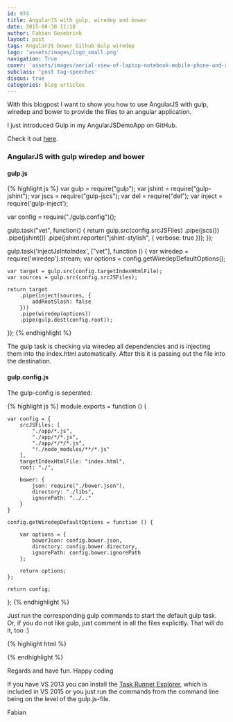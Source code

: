 ```yaml
---
id: 974
title: AngularJS with gulp, wiredep and bower
date: 2015-08-30 11:18
author: Fabian Gosebrink
layout: post
tags: AngularJS bower Github Gulp wiredep
logo: 'assets/images/logo_small.png'
navigation: True
cover: 'assets/images/aerial-view-of-laptop-notebook-mobile-phone-and-coffee-cup-on-wooden-table.jpg'
subclass: 'post tag-speeches'
disqus: true
categories: blog articles
---
```


With this blogpost I want to show you how to use AngularJS with gulp, wiredep and bower to provide the files to an angular application.

I just introduced Gulp in my AngularJSDemoApp on GitHub.

Check it out [here](https://github.com/FabianGosebrink/AngularJSDemoApp).

### AngularJS with gulp wiredep and bower

#### gulp.js

{% highlight js %}
var gulp = require("gulp");
var jshint = require("gulp-jshint");
var jscs = require("gulp-jscs");
var del = require("del");
var inject = require('gulp-inject');

var config = require("./gulp.config")();

gulp.task("vet", function() {
    return gulp.src(config.srcJSFiles)
        .pipe(jscs())
        .pipe(jshint())
        .pipe(jshint.reporter("jshint-stylish", { verbose: true }));
});

gulp.task('injectJsIntoIndex', ["vet"], function () {
    var wiredep = require('wiredep').stream;
    var options = config.getWiredepDefaultOptions();

    var target = gulp.src(config.targetIndexHtmlFile);
    var sources = gulp.src(config.srcJSFiles);

    return target
        .pipe(inject(sources, {
            addRootSlash: false
        }))
        .pipe(wiredep(options))
        .pipe(gulp.dest(config.root));
});
{% endhighlight %}

The gulp task is checking via wiredep all dependencies and is injecting them into the index.html automatically. After this it is passing out the file into the destination.

#### gulp.config.js

The gulp-config is seperated:

{% highlight js %}
module.exports = function () {

    var config = {
        srcJSFiles: [
            "./app/*.js",
            "./app/*/*.js",
            "./app/*/*/*.js",
            "!./node_modules/**/*.js"
        ],
        targetIndexHtmlFile: "index.html",
        root: "./",

        bower: {
            json: require("./bower.json"),
            directory: "./libs",
            ignorePath: "../.."
        }
    }

    config.getWiredepDefaultOptions = function () {

        var options = {
            bowerJson: config.bower.json,
            directory: config.bower.directory,
            ignorePath: config.bower.ignorePath
        };

        return options;
    };

    return config;
};
{% endhighlight %}

Just run the corresponding gulp commands to start the default gulp task. Or, if you do not like gulp, just comment in all the files explicitly. That will do it, too :)

{% highlight html %}
<script src="libs/angular/angular.js"></script>
<script src="libs/angular-animate/angular-animate.js"></script>
<script src="libs/angular-bootstrap/ui-bootstrap-tpls.js"></script>
<script src="libs/angular-loading-bar/build/loading-bar.js"></script>
<script src="libs/angular-resource/angular-resource.js"></script>
<script src="libs/angular-route/angular-route.js"></script>
<script src="libs/angular-toastr/dist/angular-toastr.tpls.js"></script>
<script src="libs/jquery/dist/jquery.js"></script>
<script src="libs/bootstrap/dist/js/bootstrap.js"></script>
<script src="libs/lodash/lodash.js"></script>
<!-- endbower -->

<!-- inject:js -->
<script src="app/application.js"></script>
<script src="app/Contact/contactModule.js"></script>
<script src="app/Home/homeModule.js"></script>
<script src="app/Contact/Controllers/contactController.js"></script>
<script src="app/Home/Controllers/homeController.js"></script>
<script src="app/Home/Services/peopleServices.js"></script>
<!-- endinject -->
{% endhighlight %}


Regards and have fun. Happy coding

If you have VS 2013 you can install the [Task Runner Explorer](https://visualstudiogallery.msdn.microsoft.com/8e1b4368-4afb-467a-bc13-9650572db708), which is included in VS 2015 or you just run the commands from the command line being on the level of the gulp.js-file.

Fabian
